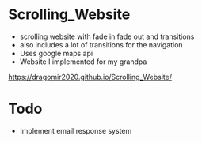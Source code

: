# Scrolling_Website
 - scrolling website with fade in fade out and transitions 
 - also includes a lot of transitions for the navigation
 - Uses google maps api
 - Website I implemented for my grandpa

 https://dragomir2020.github.io/Scrolling_Website/

# Todo
- Implement email response system
